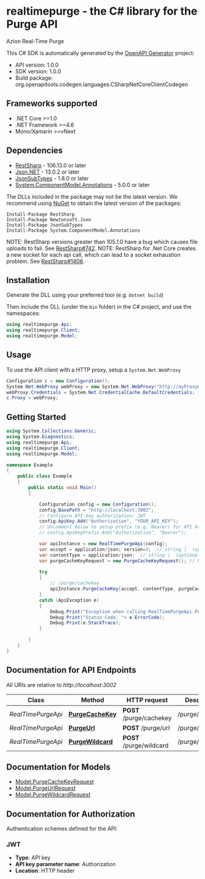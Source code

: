 # realtimepurge - the C# library for the Purge API

Azion Real-Time Purge

This C# SDK is automatically generated by the [OpenAPI Generator](https://openapi-generator.tech) project:

- API version: 1.0.0
- SDK version: 1.0.0
- Build package: org.openapitools.codegen.languages.CSharpNetCoreClientCodegen

<a id="frameworks-supported"></a>
## Frameworks supported
- .NET Core >=1.0
- .NET Framework >=4.6
- Mono/Xamarin >=vNext

<a id="dependencies"></a>
## Dependencies

- [RestSharp](https://www.nuget.org/packages/RestSharp) - 106.13.0 or later
- [Json.NET](https://www.nuget.org/packages/Newtonsoft.Json/) - 13.0.2 or later
- [JsonSubTypes](https://www.nuget.org/packages/JsonSubTypes/) - 1.8.0 or later
- [System.ComponentModel.Annotations](https://www.nuget.org/packages/System.ComponentModel.Annotations) - 5.0.0 or later

The DLLs included in the package may not be the latest version. We recommend using [NuGet](https://docs.nuget.org/consume/installing-nuget) to obtain the latest version of the packages:
```
Install-Package RestSharp
Install-Package Newtonsoft.Json
Install-Package JsonSubTypes
Install-Package System.ComponentModel.Annotations
```

NOTE: RestSharp versions greater than 105.1.0 have a bug which causes file uploads to fail. See [RestSharp#742](https://github.com/restsharp/RestSharp/issues/742).
NOTE: RestSharp for .Net Core creates a new socket for each api call, which can lead to a socket exhaustion problem. See [RestSharp#1406](https://github.com/restsharp/RestSharp/issues/1406).

<a id="installation"></a>
## Installation
Generate the DLL using your preferred tool (e.g. `dotnet build`)

Then include the DLL (under the `bin` folder) in the C# project, and use the namespaces:
```csharp
using realtimepurge.Api;
using realtimepurge.Client;
using realtimepurge.Model;
```
<a id="usage"></a>
## Usage

To use the API client with a HTTP proxy, setup a `System.Net.WebProxy`
```csharp
Configuration c = new Configuration();
System.Net.WebProxy webProxy = new System.Net.WebProxy("http://myProxyUrl:80/");
webProxy.Credentials = System.Net.CredentialCache.DefaultCredentials;
c.Proxy = webProxy;
```

<a id="getting-started"></a>
## Getting Started

```csharp
using System.Collections.Generic;
using System.Diagnostics;
using realtimepurge.Api;
using realtimepurge.Client;
using realtimepurge.Model;

namespace Example
{
    public class Example
    {
        public static void Main()
        {

            Configuration config = new Configuration();
            config.BasePath = "http://localhost:3002";
            // Configure API key authorization: JWT
            config.ApiKey.Add("Authorization", "YOUR_API_KEY");
            // Uncomment below to setup prefix (e.g. Bearer) for API key, if needed
            // config.ApiKeyPrefix.Add("Authorization", "Bearer");

            var apiInstance = new RealTimePurgeApi(config);
            var accept = application/json; version=3;  // string |  (optional) 
            var contentType = application/json;  // string |  (optional) 
            var purgeCacheKeyRequest = new PurgeCacheKeyRequest(); // PurgeCacheKeyRequest |  (optional) 

            try
            {
                // /purge/cachekey
                apiInstance.PurgeCacheKey(accept, contentType, purgeCacheKeyRequest);
            }
            catch (ApiException e)
            {
                Debug.Print("Exception when calling RealTimePurgeApi.PurgeCacheKey: " + e.Message );
                Debug.Print("Status Code: "+ e.ErrorCode);
                Debug.Print(e.StackTrace);
            }

        }
    }
}
```

<a id="documentation-for-api-endpoints"></a>
## Documentation for API Endpoints

All URIs are relative to *http://localhost:3002*

Class | Method | HTTP request | Description
------------ | ------------- | ------------- | -------------
*RealTimePurgeApi* | [**PurgeCacheKey**](docs/RealTimePurgeApi.md#purgecachekey) | **POST** /purge/cachekey | /purge/cachekey
*RealTimePurgeApi* | [**PurgeUrl**](docs/RealTimePurgeApi.md#purgeurl) | **POST** /purge/url | /purge/url
*RealTimePurgeApi* | [**PurgeWildcard**](docs/RealTimePurgeApi.md#purgewildcard) | **POST** /purge/wildcard | /purge/wildcard


<a id="documentation-for-models"></a>
## Documentation for Models

 - [Model.PurgeCacheKeyRequest](docs/PurgeCacheKeyRequest.md)
 - [Model.PurgeUrlRequest](docs/PurgeUrlRequest.md)
 - [Model.PurgeWildcardRequest](docs/PurgeWildcardRequest.md)


<a id="documentation-for-authorization"></a>
## Documentation for Authorization


Authentication schemes defined for the API:
<a id="JWT"></a>
### JWT

- **Type**: API key
- **API key parameter name**: Authorization
- **Location**: HTTP header

